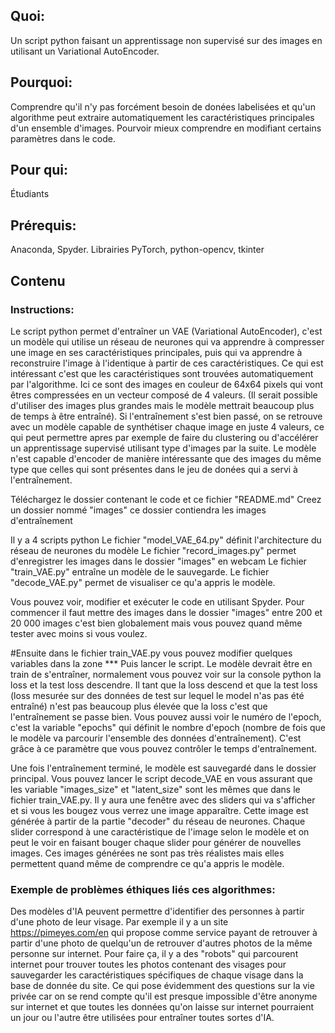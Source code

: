 ## Quoi:
Un script python faisant un apprentissage non supervisé sur des images en utilisant un Variational AutoEncoder.

## Pourquoi:
Comprendre qu'il n'y pas forcément besoin de donées labelisées et qu'un algorithme peut extraire automatiquement les caractéristiques principales d'un ensemble d'images.
Pourvoir mieux comprendre en modifiant certains paramètres dans le code. 

## Pour qui:
Étudiants

## Prérequis: 
Anaconda, Spyder. Librairies PyTorch, python-opencv, tkinter

## Contenu
### Instructions:
Le script python permet d'entraîner un VAE (Variational AutoEncoder), c'est un modèle qui utilise un réseau de neurones qui va apprendre à compresser une image en ses caractéristiques principales, puis qui va apprendre à reconstruire l'image à l'identique à partir de ces caractéristiques. Ce qui est intéressant c'est que les caractéristiques sont trouvées automatiquement par l'algorithme. Ici ce sont des images en couleur de 64x64 pixels qui vont êtres compressées en un vecteur composé de 4 valeurs. (Il serait possible d'utiliser des images plus grandes mais le modèle mettrait beaucoup plus de temps à être entraîné). Si l'entraînement s'est bien passé, on se retrouve avec un modèle capable de synthétiser chaque image en juste 4 valeurs, ce qui peut permettre apres par exemple de faire du clustering ou d'accélérer un apprentissage supervisé utilisant type d'images par la suite. Le modèle n'est capable d'encoder de manière intéressante que des images du même type que celles qui sont présentes dans le jeu de donées qui a servi à l'entraînement.

Téléchargez le dossier contenant le code et ce fichier "README.md" Creez un dossier nommé "images" ce dossier contiendra les images d'entraînement

Il y a 4 scripts python Le fichier "model_VAE_64.py" définit l'architecture du réseau de neurones du modèle Le fichier "record_images.py" permet d'enregistrer les images dans le dossier "images" en webcam Le fichier "train_VAE.py" entraîne un modèle de le sauvegarde. Le fichier "decode_VAE.py" permet de visualiser ce qu'a appris le modèle.

Vous pouvez voir, modifier et exécuter le code en utilisant Spyder. Pour commencer il faut mettre des images dans le dossier "images" entre 200 et 20 000 images c'est bien globalement mais vous pouvez quand même tester avec moins si vous voulez.

#Ensuite dans le fichier train_VAE.py vous pouvez modifier quelques variables dans la zone *** Puis lancer le script. Le modèle devrait être en train de s'entraîner, normalement vous pouvez voir sur la console python la loss et la test loss descendre. Il tant que la loss descend et que la test loss (loss mesurée sur des données de test sur lequel le model n'as pas été entraîné) n'est pas beaucoup plus élevée que la loss c'est que l'entraînement se passe bien. Vous pouvez aussi voir le numéro de l'epoch, c'est la variable "epochs" qui définit le nombre d'epoch (nombre de fois que le modèle va parcourir l'ensemble des données d'entraînement). C'est grâce à ce paramètre que vous pouvez contrôler le temps d'entraînement.

Une fois l'entraînement terminé, le modèle est sauvegardé dans le dossier principal. Vous pouvez lancer le script decode_VAE en vous assurant que les variable "images_size" et "latent_size" sont les mêmes que dans le fichier train_VAE.py. Il y aura une fenêtre avec des sliders qui va s'afficher et si vous les bougez vous verrez une image apparaître. Cette image est générée à partir de la partie "decoder" du réseau de neurones. Chaque slider correspond à une caractéristique de l'image selon le modèle et on peut le voir en faisant bouger chaque slider pour générer de nouvelles images. Ces images générées ne sont pas très réalistes mais elles permettent quand même de comprendre ce qu'a appris le modèle.

### Exemple de problèmes éthiques liés ces algorithmes:
Des modèles d'IA peuvent permettre d'identifier des personnes à partir d'une photo de leur visage. Par exemple il y a un site https://pimeyes.com/en qui propose comme service payant de retrouver à partir d'une photo de quelqu'un de retrouver d'autres photos de la même personne sur internet. Pour faire ça, il y a des "robots" qui parcourent internet pour trouver toutes les photos contenant des visages pour sauvegarder les caractéristiques spécifiques de chaque visage dans la base de donnée du site. Ce qui pose évidemment des questions sur la vie privée car on se rend compte qu'il est presque impossible d'être anonyme sur internet et que toutes les données qu'on laisse sur internet pourraient un jour ou l'autre être utilisées pour entraîner toutes sortes d'IA.

